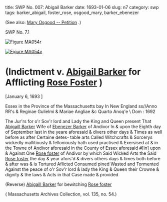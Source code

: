 title: SWP No. 007: Abigail Barker
date: 1693-01-06
slug: n7
category: swp
tags: barker_abigail, foster_rose, osgood_mary, barker_ebenezer




(See also: [Mary Osgood -- Petition](/n2.html#n2.277) .)

<div markdown class="doc" id="n7.1">

<div class="doc_id">SWP No. 7.1</div>

<span markdown class="figure">[![Figure MA054r](archives/MA135/small/MA054r.jpg)](archives/MA135/large/MA054r.jpg)</span>

<span markdown class="figure">[![Figure MA054v](archives/MA135/small/MA054v.jpg)](archives/MA135/large/MA054v.jpg)</span>

# (Indictment v. [Abigail Barker](/tag/barker_abigail.html) for Afflicting [Rose Foster](/tag/foster_rose.html) )

[January 6, 1693  ] 

Essex in the Province  of the Massachusetts bay  In New England ss//Anno RR's & Reginae Gulielmi & Mariae Angliae &c Quarto Anoq'e  \ Dom : 1692

The Jur'rs for o'r Sov'r lord and Lady the King and Queen present  That [Abigaill Barker](/tag/barker_abigail.html) Wife of [Ebenezer Barker](/tag/barker_ebenezer.html) of Andivor In  & upon the Eighth day of September last in the yeare aforesaid  & divers other days & Times as well before as after Certaine detes-  table arts Called Witchcrafts & Sorcerys wickedly mallitiously  & felloniously hath used practised & Exersised at & in the Towne of  Andivor aforesaid in the County of Essex aforesaid #[in] upon & Against  One [Rose foster](/tag/foster_rose.html) of Andivor by which Said Wicked Arts the Said  [Rose foster](/tag/foster_rose.html) the day & year afors'd & divers others days & times  both before & after was & is Tortured Aflicted Consumed pined  Wasted and Tormented Against the peace of o'r Sov'r lord & lady  the King & Queen their Crowne & dignity & the laws & Acts in  that Case made & provided

(Reverse) [Abigaill Barker](/tag/barker_abigail.html) for bewitching [Rose foster](/tag/foster_rose.html)

( Massachusetts Archives Collection, vol. 135, no. 54.)


</div>

